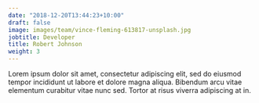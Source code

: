 ```yaml
---
date: "2018-12-20T13:44:23+10:00"
draft: false
image: images/team/vince-fleming-613817-unsplash.jpg
jobtitle: Developer
title: Robert Johnson
weight: 3
---
```


Lorem ipsum dolor sit amet, consectetur adipiscing elit, sed do eiusmod tempor incididunt ut labore et dolore magna aliqua. Bibendum arcu vitae elementum curabitur vitae nunc sed. Tortor at risus viverra adipiscing at in.
